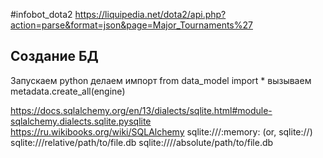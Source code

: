 #infobot_dota2
https://liquipedia.net/dota2/api.php?action=parse&format=json&page=Major_Tournaments%27

<h2>Создание БД</h2>
Запускаем python
делаем импорт
from data_model import *
вызываем metadata.create_all(engine)

https://docs.sqlalchemy.org/en/13/dialects/sqlite.html#module-sqlalchemy.dialects.sqlite.pysqlite
https://ru.wikibooks.org/wiki/SQLAlchemy
sqlite:///:memory: (or, sqlite://)
sqlite:///relative/path/to/file.db
sqlite:////absolute/path/to/file.db